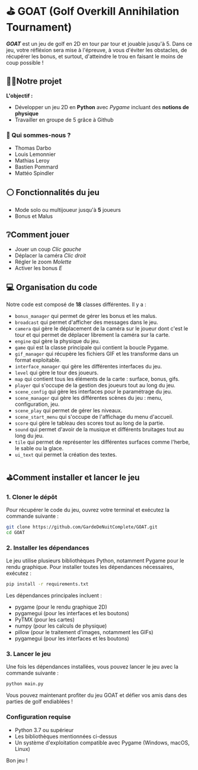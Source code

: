 # ⛳ GOAT (Golf Overkill Annihilation Tournament)

***GOAT*** est un jeu de golf en 2D en tour par tour et jouable jusqu'à 5. Dans ce jeu, votre réfléxion sera mise à l'épreuve, à vous d'éviter les obstacles, de récupérer les bonus, et surtout, d'atteindre le trou en faisant le moins de coup possible !

## 🏌🏻Notre projet

**L'objectif :**
- Développer un jeu 2D en **Python** avec *Pygame* incluant des **notions de physique**
- Travailler en groupe de 5 grâce à Github

### 👤 Qui sommes-nous ?
- Thomas Darbo
- Louis Lemonnier
- Mathias Leroy
- Bastien Pommard
- Mattéo Spindler

## ⚪ Fonctionnalités du jeu
- Mode solo ou multijoueur jusqu'à **5** joueurs
- Bonus et Malus

## ❔Comment jouer 
- Jouer un coup *Clic gauche*
- Déplacer la caméra *Clic droit*
- Régler le zoom *Molette*
- Activer les bonus *E*

## 💻 Organisation du code
Notre code est composé de **18** classes différentes.
Il y a :
- ```bonus_manager``` qui permet de gérer les bonus et les malus.
- ```broadcast``` qui permet d'afficher des messages dans le jeu.
- ```camera``` qui gère le déplacement de la caméra sur le joueur dont c'est le tour et qui permet de déplacer librement la caméra sur la carte.
- ```engine``` qui gère la physique du jeu.
- ```game``` qui est la classe principale qui contient la boucle Pygame.
- ```gif_manager``` qui récupère les fichiers GIF et les transforme dans un format exploitable. 
- ```interface_manager``` qui gère les différentes interfaces du jeu.
- ```level``` qui gère le tour des joueurs.
- ```map``` qui contient tous les éléments de la carte : surface, bonus, gifs.
- ```player``` qui s'occupe de la gestion des joueurs tout au long du jeu.
- ```scene_config``` qui gère les interfaces pour le paramétrage du jeu.
- ```scene_manager``` qui gère les différentes scènes du jeu : menu, configuration, jeu.
- ```scene_play``` qui permet de gérer les niveaux.
- ```scene_start_menu``` qui s'occupe de l'affichage du menu d'accueil.
- ```score``` qui gère le tableau des scores tout au long de la partie.
- ```sound``` qui permet d'avoir de la musique et différents bruitages tout au long du jeu.
- ```tile``` qui permet de représenter les différentes surfaces comme l'herbe, le sable ou la glace.
- ```ui_text``` qui permet la création des textes.

## ⛳Comment installer et lancer le jeu

### 1. Cloner le dépôt
Pour récupérer le code du jeu, ouvrez votre terminal et exécutez la commande suivante :

```bash
git clone https://github.com/GardeDeNuitComplete/GOAT.git
cd GOAT
```

### 2. Installer les dépendances
Le jeu utilise plusieurs bibliothèques Python, notamment Pygame pour le rendu graphique. Pour installer toutes les dépendances nécessaires, exécutez :

```bash
pip install -r requirements.txt
```

Les dépendances principales incluent :
- pygame (pour le rendu graphique 2D)
- pygamegui (pour les interfaces et les boutons)
- PyTMX (pour les cartes)
- numpy (pour les calculs de physique)
- pillow (pour le traitement d'images, notamment les GIFs)
- pygamegui (pour les interfaces et les boutons)

### 3. Lancer le jeu
Une fois les dépendances installées, vous pouvez lancer le jeu avec la commande suivante :

```bash
python main.py
```

Vous pouvez maintenant profiter du jeu GOAT et défier vos amis dans des parties de golf endiablées !

### Configuration requise
- Python 3.7 ou supérieur
- Les bibliothèques mentionnées ci-dessus
- Un système d'exploitation compatible avec Pygame (Windows, macOS, Linux)

Bon jeu !
